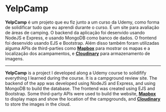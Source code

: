# YelpCamp

**YelpCamp** é um projeto que eu fiz junto a um curso da Udemy, como forma de solidificar tudo que eu aprendi durante o curso. É um site para avaliação de áreas de camping.
O backend da aplicação foi desenvido usando NodeJS e Express, e usando MongoDB como banco de dados. O frontend foi desenvido usando EJS e Bootstrap.
Além disso também foram utilizadas alguma APIs de third-parties como **[Mapbox](https://www.mapbox.com/)** para mostrar os mapas e a localização dos acampamentos, e **[Cloudinary](https://cloudinary.com/)** para armazenamento de imagens.

---

**YelpCamp** is a project I developed along a Udemy course to solidifify everything I learned during the course. It is a campground review site. The backend of the app was developed using NodeJS and Express, and using MongoDB to build the database. The frontend was created using EJS and Bootstrap.
Some third-party APIs were used to build the website, **[Mapbox](https://www.mapbox.com/)** to display maps and show the location of the campgrounds, and **[Cloudinary](https://cloudinary.com/)** to store the images in the cloud.
